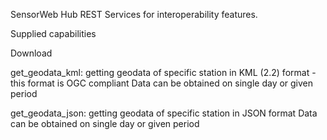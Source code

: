 SensorWeb Hub REST Services for interoperability features.


Supplied capabilities

Download


get_geodata_kml: getting geodata of specific station in KML (2.2) format - this format is OGC compliant
                  Data can be obtained on single day or given period
                  
get_geodata_json: getting geodata of specific station in JSON format
                     Data can be obtained on single day or given period
  
